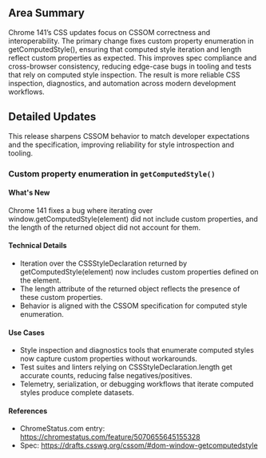 ## Area Summary

Chrome 141’s CSS updates focus on CSSOM correctness and interoperability. The primary change fixes custom property enumeration in getComputedStyle(), ensuring that computed style iteration and length reflect custom properties as expected. This improves spec compliance and cross-browser consistency, reducing edge-case bugs in tooling and tests that rely on computed style inspection. The result is more reliable CSS inspection, diagnostics, and automation across modern development workflows.

## Detailed Updates

This release sharpens CSSOM behavior to match developer expectations and the specification, improving reliability for style introspection and tooling.

### Custom property enumeration in `getComputedStyle()`

#### What's New
Chrome 141 fixes a bug where iterating over window.getComputedStyle(element) did not include custom properties, and the length of the returned object did not account for them.

#### Technical Details
- Iteration over the CSSStyleDeclaration returned by getComputedStyle(element) now includes custom properties defined on the element.
- The length attribute of the returned object reflects the presence of these custom properties.
- Behavior is aligned with the CSSOM specification for computed style enumeration.

#### Use Cases
- Style inspection and diagnostics tools that enumerate computed styles now capture custom properties without workarounds.
- Test suites and linters relying on CSSStyleDeclaration.length get accurate counts, reducing false negatives/positives.
- Telemetry, serialization, or debugging workflows that iterate computed styles produce complete datasets.

#### References
- ChromeStatus.com entry: https://chromestatus.com/feature/5070655645155328
- Spec: https://drafts.csswg.org/cssom/#dom-window-getcomputedstyle